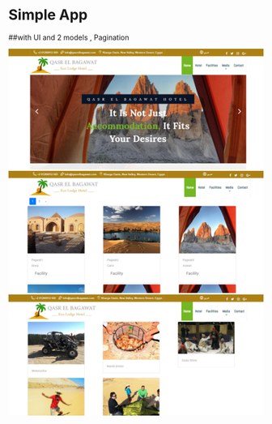 # Simple App
##with UI and 2 models , Pagination 

![picture](https://github.com/Ahmed-Mansour111/VisionApp/blob/master/Vision/wwwroot/Images/1.PNG)
![picture](https://github.com/Ahmed-Mansour111/VisionApp/blob/master/Vision/wwwroot/Images/2.PNG)
![picture](https://github.com/Ahmed-Mansour111/VisionApp/blob/master/Vision/wwwroot/Images/3.PNG)
